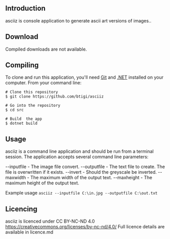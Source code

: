 ## Introduction

asciiz is console application to generate ascii art versions of images..

## Download

Compiled downloads are not available.

## Compiling

To clone and run this application, you'll need [Git](https://git-scm.com) and [.NET](https://dotnet.microsoft.com/) installed on your computer. From your command line:

```
# Clone this repository
$ git clone https://github.com/btigi/asciiz

# Go into the repository
$ cd src

# Build  the app
$ dotnet build
```

## Usage

asciiz is a command line application and should be run from a terminal session. The application accepts several command line parameters:

--inputfile - The image file convert.
--outputfile - The text file to create. The file is overwritten if it exists.
--invert - Should the greyscale be inverted.
--maxwidth - The maximum width of the output text.
--maxheight - The maximum height of the output text.

Example usage
 ```asciiz --inputfile C:\in.jpg --outputfile C:\out.txt```

## Licencing

asciiz is licenced under CC BY-NC-ND 4.0 https://creativecommons.org/licenses/by-nc-nd/4.0/ Full licence details are available in licence.md